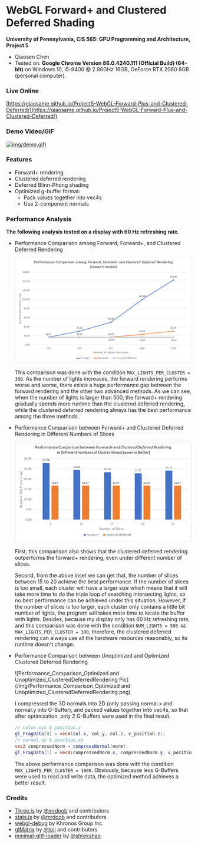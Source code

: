 WebGL Forward+ and Clustered Deferred Shading
======================

**University of Pennsylvania, CIS 565: GPU Programming and Architecture, Project 5**

* Qiaosen Chen
* Tested on: **Google Chrome Version 86.0.4240.111 (Official Build) (64-bit)** on Windows 10, i5-9400 @ 2.90GHz 16GB, GeForce RTX 2060 6GB (personal computer).

### Live Online

[https://giaosame.github.io/Project5-WebGL-Forward-Plus-and-Clustered-Deferred/](https://giaosame.github.io/Project5-WebGL-Forward-Plus-and-Clustered-Deferred/)

### Demo Video/GIF

[![img/demo.gif)](img/demo.gif)](img/demo.gif)

### Features

- Forward+ rendering
- Clustered deferred rendering
- Deferred Blinn-Phong shading
- Optimized g-buffer format:
  - Pack values together into vec4s
  - Use 2-component normals

### Performance Analysis

**The following analysis tested on a display with 60 Hz refreshing rate.**

- Performance Comparison among Forward, Forward+, and Clustered Deferred Rendering

  ![Performance_Comparison_among_Forward_ForwardPlus_and_ClusteredDeferredRendering Pic](/img/Performance_Comparison_among_Forward_ForwardPlus_and_ClusteredDeferredRendering.png)

  This comparison was done with the condition ```MAX_LIGHTS_PER_CLUSTER = 300```. As the number of lights increases, the forward rendering performs worse and worse, there exists a huge performance gap between the forward rendering and the other two advanced methods. As we can see, when the number of lights is larger than 500, the forward+ rendering gradually spends more runtime than the clustered deferred rendering,  while the clustered deferred rendering always has the best performance among the three methods.

- Performance Comparison between Forward+ and Clustered Deferred Rendering in Different Numbers of Slices

  ![Performance_Comparison_between_ForwardPlus_and_ClusteredDeferredRendering_in_Slices Pic](/img/Performance_Comparison_between_ForwardPlus_and_ClusteredDeferredRendering_in_Slices.png)

  First, this comparison also shows that the clustered deferred rendering outperforms the forward+ rendering, even under different number of slices.

  Second, from the above inset we can get that, the number of slices between 15 to 20 achieve the best performance. If the number of slices is too small, each cluster will have a larger size which means that it will take more time to do the triple loop of searching intersecting lights, so no best performance can be achieved under this situation. However, if the number of slices is too larger, each cluster only contains a little bit number of lights, the program will takes more time to locate the buffer with lights. Besides, because my display only has 60 Hz refreshing rate, and this comparison was done with the condition ```NUM_LIGHTS = 500 && MAX_LIGHTS_PER_CLUSTER = 300```, therefore, the clustered deferred rendering can always use all the hardware resources reasonably, so its runtime doesn't change.

- Performance Comparison between Unoptimized and Optimized Clustered Deferred Rendering

  ![Performance_Comparison_Optimized and Unoptimized_ClusteredDeferredRendering Pic](/img/Performance_Comparison_Optimized and Unoptimized_ClusteredDeferredRendering.png)

  I compressed the 3D normals into 2D (only passing normal.x and normal.y into G-Buffer), and packed values together into vec4s, so that after optimization, only 2 G-Buffers were used in the final result.

  ```glsl
  // color.xyz & position.z
  gl_FragData[0] = vec4(col.x, col.y, col.z, v_position.z);
  // normal.xy & position.xy
  vec2 compressedNorm = compressNormal(norm);
  gl_FragData[1] = vec4(compressedNorm.x, compressedNorm.y, v_position.x, v_position.y);
  ```

  The above performance comparison was done with the condition ```MAX_LIGHTS_PER_CLUSTER = 1000```. Obviously, because less G-Buffers were used to read and write data, the optimized method achieves a better result.


### Credits

* [Three.js](https://github.com/mrdoob/three.js) by [@mrdoob](https://github.com/mrdoob) and contributors
* [stats.js](https://github.com/mrdoob/stats.js) by [@mrdoob](https://github.com/mrdoob) and contributors
* [webgl-debug](https://github.com/KhronosGroup/WebGLDeveloperTools) by Khronos Group Inc.
* [glMatrix](https://github.com/toji/gl-matrix) by [@toji](https://github.com/toji) and contributors
* [minimal-gltf-loader](https://github.com/shrekshao/minimal-gltf-loader) by [@shrekshao](https://github.com/shrekshao)
